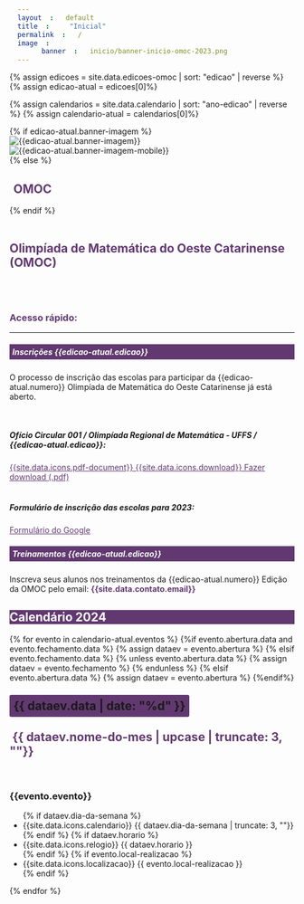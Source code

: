 ```yaml
---
layout: default
title: "Inicial"
permalink: /
image:
    banner: inicio/banner-inicio-omoc-2023.png
---
```

{% assign edicoes = site.data.edicoes-omoc | sort: "edicao" | reverse %}
{% assign edicao-atual = edicoes[0]%}

{% assign calendarios = site.data.calendario | sort: "ano-edicao" | reverse %}
{% assign calendario-atual = calendarios[0]%}

<style>
/* Override the padding in container-fluid */
.container-fluid {
  padding: 0;
}

/* Override the margin in img-fluid */
.img-fluid {
  margin: 0;
}

span {padding: 7px; border-radius: 3px;}
.link2 {color:#613970;}
.link2:hover {color: #c6a9ff; text-decoration: none;}
</style>
<section>
<div class="container-fluid" >
  {% if edicao-atual.banner-imagem %}
  <div class="d-none d-md-block">
    <img class="img-fluid" src="{{site.url}}/images/edicoes/{{edicao-atual.edicao}}/{{edicao-atual.banner-imagem}}" alt="{{edicao-atual.banner-imagem}}">
  </div>
  <div class="d-md-none">
    <img class="img-fluid" src="{{site.url}}/images/edicoes/{{edicao-atual.edicao}}/{{edicao-atual.banner-imagem-mobile}}" alt="{{edicao-atual.banner-imagem-mobile}}">
  </div>
  {% else %}
  <h2 class="display-4" ><span class="badge bg-light" style="color: #613970;" >OMOC</span></h2>
  {% endif %}
</div>
<div class="container-xxl" data-bs-smooth-scroll="true" >
  <br>
  <div class="row g-3 " >
    <h1 style="color: #613970;" class="text-center text-uppercase" ><strong>Olimpíada de Matemática do Oeste Catarinense (OMOC)</strong></h1>
    <br><br>
    <div class="col-lg-8" >
    <!-- inicio do acesso rapido -->
      <h3 style="color: #613970;" class="text-left font-weight-bold" >Acesso rápido:</h3>
      <hr>
      <div class="card">
        <h5 class="card-title" style="background-color: #613970; color:white;padding: 5px;">Inscrições {{edicao-atual.edicao}}</h5>
        <div class="card-body">
          <div class="container">
            <div class="row">
              <div class="col-sm-12 col-12">
                <p>O processo de inscrição das escolas para participar da {{edicao-atual.numero}} Olimpíada de Matemática do Oeste Catarinense já está aberto.</p>
                <br>
                <h5>Ofício Circular 001 / Olimpíada Regional de Matemática - UFFS / {{edicao-atual.edicao}}:</h5>
                <a class="link2" href="{{site.url}}/documents/inscricoes/{{edicao-atual.edicao}}/{{edicao-atual.oficio-circular-inscricoes}}" target="_blank">
                {{site.data.icons.pdf-document}}
                {{site.data.icons.download}} Fazer download (.pdf)</a>
                <br><br>
                <h5>Formulário de inscrição das escolas para 2023:</h5>
                <a class="link2" href="{{edicao-atual.formulario-inscricoes}}" target="_blank">Formulário do Google</a>
              </div>
            </div>
          </div>
        </div>
      </div>
      <div class="card mt-2">
        <h5 class="card-title" style="background-color: #613970; color:white;padding: 5px;">Treinamentos {{edicao-atual.edicao}}</h5>
        <div class="card-body">
          <div class="container">
            <div class="row">
              <div class="col-sm-10 col-10">
                <p>Inscreva seus alunos nos treinamentos da {{edicao-atual.numero}} Edição da OMOC pelo email: <strong style="color:#613970;">{{site.data.contato.email}}</strong></p>
              </div>
            </div>
          </div>     
        </div>
      </div>
    </div>
    <div class="col border border-black text-center" >
      <div class="row border-bottom pt-3 pb-3" style="color: #fff; background-color: #613970;">
        <h1><strong>Calendário 2024</strong></h1>
      </div>
      <!--card -->
      {% for evento in calendario-atual.eventos %}
        {%if evento.abertura.data and evento.fechamento.data %}
          {% assign dataev = evento.abertura %}
        {% elsif evento.fechamento.data %}
          {% unless evento.abertura.data %}
            {% assign dataev = evento.fechamento %}
          {% endunless %}
        {% elsif evento.abertura.data %}
            {% assign dataev = evento.abertura %}
        {%endif%}
      <div class="row border-bottom">
        <div class="col-2 text-center" >
          <h1 class="display-4"><span class="badge" style="background-color: #613970;">{{ dataev.data | date: "%d" }}</span></h1>
          <h2 style="color: #613970;">&nbsp;{{ dataev.nome-do-mes | upcase | truncate: 3, ""}}</h2>
        </div>
        <div class="col-10 justify-content-center align-items-center">
          <br>
          <h3 class="text-uppercase"><strong>{{evento.evento}}</strong></h3>
          <ul class="list-inline">
            {% if dataev.dia-da-semana %}
            <li class="list-inline-item">{{site.data.icons.calendario}}
                {{ dataev.dia-da-semana | truncate: 3, ""}}
            </li>
            {% endif %}
            {% if dataev.horario %}
            <li class="list-inline-item">{{site.data.icons.relogio}}
                {{ dataev.horario }}                 
            </li>
            {% endif %}
            {% if evento.local-realizacao %}
            <li class="list-inline-item">{{site.data.icons.localizacao}}
                {{ evento.local-realizacao }}
            </li>
            {% endif %}
          </ul>
        </div>
      </div>
      {% endfor %}
      <!-- gen card -->
    </div>
  </div>
</div>
</section>
